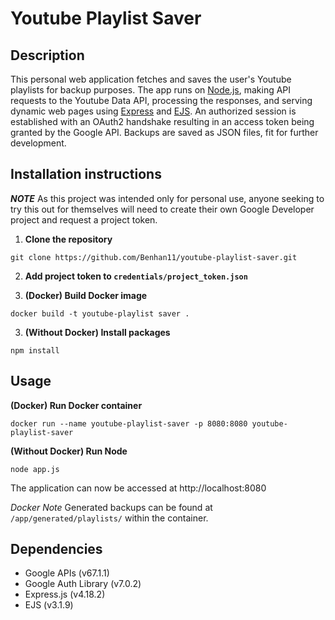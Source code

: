 # Youtube Playlist Saver

## Description
This personal web application fetches and saves the user's Youtube playlists for backup purposes.
The app runs on [Node.js](https://nodejs.org/en), making API requests to the Youtube Data API, 
processing the responses, and serving dynamic web pages using [Express](https://expressjs.com/)
and [EJS](https://ejs.co/). An authorized session is established with an OAuth2 handshake resulting
in an access token being granted by the Google API. Backups are saved as JSON files, fit for
further development.


## Installation instructions
***NOTE*** As this project was intended only for personal use, anyone seeking to try this out for themselves
will need to create their own Google Developer project and request a project token.

1. **Clone the repository**
```
git clone https://github.com/Benhan11/youtube-playlist-saver.git
```

2. **Add project token to `credentials/project_token.json`**

3. **(Docker) Build Docker image**
```
docker build -t youtube-playlist saver .
```

3. **(Without Docker) Install packages**
```
npm install
```


## Usage
**(Docker) Run Docker container** 
```
docker run --name youtube-playlist-saver -p 8080:8080 youtube-playlist-saver
```

**(Without Docker) Run Node**
```
node app.js
```

The application can now be accessed at http://localhost:8080

*Docker Note* Generated backups can be found at `/app/generated/playlists/` within the container.


## Dependencies
- Google APIs (v67.1.1)
- Google Auth Library (v7.0.2)
- Express.js (v4.18.2)
- EJS (v3.1.9)
